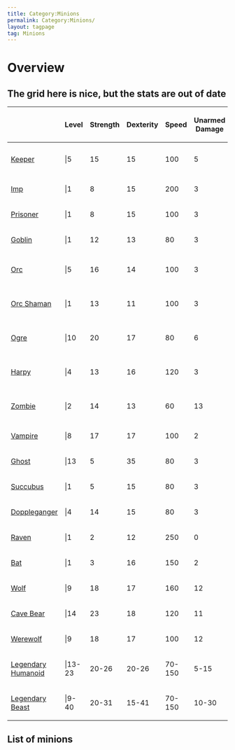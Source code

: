```yaml
---
title: Category:Minions
permalink: Category:Minions/
layout: tagpage
tag: Minions
---
```


Overview
========

The grid here is nice, but the stats are out of date
----------------------------------------------------

<table>
<thead>
<tr class="header">
<th></th>
<th><p>Level</p></th>
<th><p>Strength</p></th>
<th><p>Dexterity</p></th>
<th><p>Speed</p></th>
<th><p>Unarmed<br />
Damage</p></th>
<th><p>Salary</p></th>
<th><p>Can<br />
Equip</p></th>
<th><p>Skills</p></th>
</tr>
</thead>
<tbody>
<tr class="odd">
<td><p><a href="Keeper" class="uri" title="wikilink">Keeper</a></p></td>
<td><p>|5</p></td>
<td><p>15</p></td>
<td><p>15</p></td>
<td><p>100</p></td>
<td><p>5</p></td>
<td><p>-</p></td>
<td><p>YES</p></td>
<td><p>Sorcery 0.2</p></td>
</tr>
<tr class="even">
<td><p><a href="Imp" class="uri" title="wikilink">Imp</a></p></td>
<td><p>|1</p></td>
<td><p>8</p></td>
<td><p>15</p></td>
<td><p>200</p></td>
<td><p>3</p></td>
<td><p>-</p></td>
<td><p>-</p></td>
<td><p>-</p></td>
</tr>
<tr class="odd">
<td><p><a href="Prisoner" class="uri" title="wikilink">Prisoner</a></p></td>
<td><p>|1</p></td>
<td><p>8</p></td>
<td><p>15</p></td>
<td><p>100</p></td>
<td><p>3</p></td>
<td><p>-</p></td>
<td><p>-</p></td>
<td><p>-</p></td>
</tr>
<tr class="even">
<td><p><a href="Goblin" class="uri" title="wikilink">Goblin</a></p></td>
<td><p>|1</p></td>
<td><p>12</p></td>
<td><p>13</p></td>
<td><p>80</p></td>
<td><p>3</p></td>
<td><p>10</p></td>
<td><p>-</p></td>
</tr>
<tr class="odd">
<td><p><a href="Orc" class="uri" title="wikilink">Orc</a></p></td>
<td><p>|5</p></td>
<td><p>16</p></td>
<td><p>14</p></td>
<td><p>100</p></td>
<td><p>3</p></td>
<td><p>20</p></td>
<td><p>YES</p></td>
<td><p>Weapon 0.3</p></td>
</tr>
<tr class="even">
<td><p><a href="Orc_Shaman" title="wikilink">Orc Shaman</a></p></td>
<td><p>|1</p></td>
<td><p>13</p></td>
<td><p>11</p></td>
<td><p>100</p></td>
<td><p>3</p></td>
<td><p>20</p></td>
<td><p>YES</p></td>
<td><p>Sorcery 0.7</p></td>
</tr>
<tr class="odd">
<td><p><a href="Ogre" class="uri" title="wikilink">Ogre</a></p></td>
<td><p>|10</p></td>
<td><p>20</p></td>
<td><p>17</p></td>
<td><p>80</p></td>
<td><p>6</p></td>
<td><p>40</p></td>
<td><p>YES</p></td>
<td><p>Weapon 0.3</p></td>
</tr>
<tr class="even">
<td><p><a href="Harpy" class="uri" title="wikilink">Harpy</a></p></td>
<td><p>|4</p></td>
<td><p>13</p></td>
<td><p>16</p></td>
<td><p>120</p></td>
<td><p>3</p></td>
<td><p>40</p></td>
<td><p>YES</p></td>
<td><p>Archery 1.0</p></td>
</tr>
<tr class="odd">
<td><p><a href="Zombie" class="uri" title="wikilink">Zombie</a></p></td>
<td><p>|2</p></td>
<td><p>14</p></td>
<td><p>13</p></td>
<td><p>60</p></td>
<td><p>13</p></td>
<td><p>10</p></td>
<td><p>YES</p></td>
<td><p>Sorcery 0.1</p></td>
</tr>
<tr class="even">
<td><p><a href="Vampire" class="uri" title="wikilink">Vampire</a></p></td>
<td><p>|8</p></td>
<td><p>17</p></td>
<td><p>17</p></td>
<td><p>100</p></td>
<td><p>2</p></td>
<td><p>40</p></td>
<td><p>YES</p></td>
<td><p>-</p></td>
</tr>
<tr class="odd">
<td><p><a href="Ghost" class="uri" title="wikilink">Ghost</a></p></td>
<td><p>|13</p></td>
<td><p>5</p></td>
<td><p>35</p></td>
<td><p>80</p></td>
<td><p>3</p></td>
<td><p>-</p></td>
<td><p>-</p></td>
<td><p>-</p></td>
</tr>
<tr class="even">
<td><p><a href="Succubus" class="uri" title="wikilink">Succubus</a></p></td>
<td><p>|1</p></td>
<td><p>5</p></td>
<td><p>15</p></td>
<td><p>80</p></td>
<td><p>3</p></td>
<td><p>-</p></td>
<td><p>-</p></td>
<td><p>-</p></td>
</tr>
<tr class="odd">
<td><p><a href="Doppleganger" class="uri" title="wikilink">Doppleganger</a></p></td>
<td><p>|4</p></td>
<td><p>14</p></td>
<td><p>15</p></td>
<td><p>80</p></td>
<td><p>3</p></td>
<td><p>-</p></td>
<td><p>-</p></td>
<td><p>-</p></td>
</tr>
<tr class="even">
<td><p><a href="Raven" class="uri" title="wikilink">Raven</a></p></td>
<td><p>|1</p></td>
<td><p>2</p></td>
<td><p>12</p></td>
<td><p>250</p></td>
<td><p>0</p></td>
<td><p>-</p></td>
<td><p>-</p></td>
<td><p>-</p></td>
</tr>
<tr class="odd">
<td><p><a href="Bat" class="uri" title="wikilink">Bat</a></p></td>
<td><p>|1</p></td>
<td><p>3</p></td>
<td><p>16</p></td>
<td><p>150</p></td>
<td><p>2</p></td>
<td><p>-</p></td>
<td><p>-</p></td>
<td><p>-</p></td>
</tr>
<tr class="even">
<td><p><a href="Wolf" class="uri" title="wikilink">Wolf</a></p></td>
<td><p>|9</p></td>
<td><p>18</p></td>
<td><p>17</p></td>
<td><p>160</p></td>
<td><p>12</p></td>
<td><p>-</p></td>
<td><p>-</p></td>
<td><p>-</p></td>
</tr>
<tr class="odd">
<td><p><a href="Cave_Bear" title="wikilink">Cave Bear</a></p></td>
<td><p>|14</p></td>
<td><p>23</p></td>
<td><p>18</p></td>
<td><p>120</p></td>
<td><p>11</p></td>
<td><p>-</p></td>
<td><p>-</p></td>
<td><p>-</p></td>
</tr>
<tr class="even">
<td><p><a href="Werewolf" class="uri" title="wikilink">Werewolf</a></p></td>
<td><p>|9</p></td>
<td><p>18</p></td>
<td><p>17</p></td>
<td><p>100</p></td>
<td><p>12</p></td>
<td><p>-</p></td>
<td><p>YES</p></td>
<td><p>-</p></td>
</tr>
<tr class="odd">
<td><p><a href="Legendary_Humanoid" title="wikilink">Legendary Humanoid</a></p></td>
<td><p>|13-23</p></td>
<td><p>20-26</p></td>
<td><p>20-26</p></td>
<td><p>70-150</p></td>
<td><p>5-15</p></td>
<td><p>40</p></td>
<td><p>YES</p></td>
<td><p>All 0.0 – 1.0</p></td>
</tr>
<tr class="even">
<td><p><a href="Legendary_Beast" title="wikilink">Legendary Beast</a></p></td>
<td><p>|9-40</p></td>
<td><p>20-31</p></td>
<td><p>15-41</p></td>
<td><p>70-150</p></td>
<td><p>10-30</p></td>
<td><p>-</p></td>
<td><p>YES</p></td>
<td><p>-</p></td>
</tr>
</tbody>
</table>

List of minions
---------------
